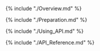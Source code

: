 {% include "./Overview.md" %}

{% include "./Preparation.md" %}

{% include "./Using_API.md" %}

{% include "./API_Reference.md" %}
